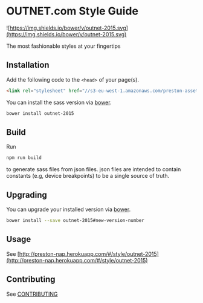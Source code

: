 # OUTNET.com Style Guide
![https://img.shields.io/bower/v/outnet-2015.svg](https://img.shields.io/bower/v/outnet-2015.svg)

The most fashionable styles at your fingertips

## Installation

Add the following code to the `<head>` of your page(s).
```html
<link rel="stylesheet" href="//s3-eu-west-1.amazonaws.com/preston-assets/1.2.7/css/outnet-2015.css">
```

You can install the sass version via [bower](http://bower.io).
```bash
bower install outnet-2015
```

## Build

Run
```bash
npm run build
```
to generate sass files from json files. json files are intended to contain constants (e.g, device breakpoints) to be a single source of truth.

## Upgrading

You can upgrade your installed version via [bower](http://bower.io).
```bash
bower install --save outnet-2015#new-version-number
```

## Usage
See [http://preston-nap.herokuapp.com/#/style/outnet-2015](http://preston-nap.herokuapp.com/#/style/outnet-2015)

## Contributing
See [CONTRIBUTING](https://github.com/NET-A-PORTER/outnet-2015/wiki/Contributing)
